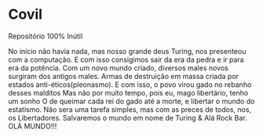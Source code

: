 # Covil
Repositório 100% Inútil

No início não havia nada, mas nosso grande deus Turing, nos presenteou com a computação.
E com isso consigimos sair da era da pedra e ir para era da potência.
Com um novo mundo criado, diversos males novos surgiram dos antigos males.
Armas de destruição em massa criada por estados anti-éticos(pleonasmo).
E com isso, o povo virou gado no rebanho desses malditos
Mas não por muito tempo, pois eu, mago libertário, tenho um sonho
O de queimar cada rei do gado até a morte, e libertar o mundo do estatismo.
Não sera uma tarefa simples, mas com as preces de todos, nos, os Libertadores.
Salvaremos o mundo em nome de Turing & Alá Rock Bar. OLÁ MUNDO!!!
